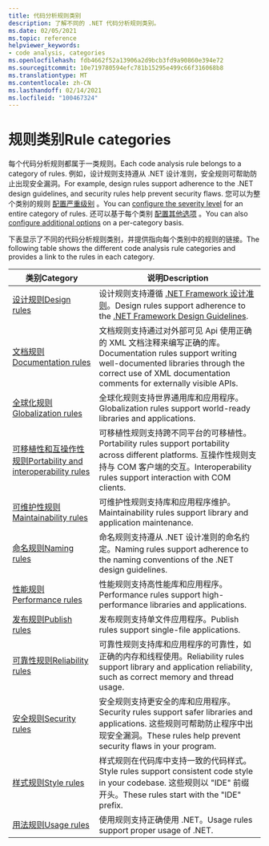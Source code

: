 ```yaml
---
title: 代码分析规则类别
description: 了解不同的 .NET 代码分析规则类别。
ms.date: 02/05/2021
ms.topic: reference
helpviewer_keywords:
- code analysis, categories
ms.openlocfilehash: fdb4662f52a13906a2d9bcb3fd9a90860e394e72
ms.sourcegitcommit: 10e719780594efc781b15295e499c66f316068b8
ms.translationtype: MT
ms.contentlocale: zh-CN
ms.lasthandoff: 02/14/2021
ms.locfileid: "100467324"
---
```

# <a name="rule-categories"></a><span data-ttu-id="3dcaa-103">规则类别</span><span class="sxs-lookup"><span data-stu-id="3dcaa-103">Rule categories</span></span>

<span data-ttu-id="3dcaa-104">每个代码分析规则都属于一类规则。</span><span class="sxs-lookup"><span data-stu-id="3dcaa-104">Each code analysis rule belongs to a category of rules.</span></span> <span data-ttu-id="3dcaa-105">例如，设计规则支持遵从 .NET 设计准则，安全规则可帮助防止出现安全漏洞。</span><span class="sxs-lookup"><span data-stu-id="3dcaa-105">For example, design rules support adherence to the .NET design guidelines, and security rules help prevent security flaws.</span></span> <span data-ttu-id="3dcaa-106">您可以为整个类别的规则 [配置严重级别](configuration-options.md#scope) 。</span><span class="sxs-lookup"><span data-stu-id="3dcaa-106">You can [configure the severity level](configuration-options.md#scope) for an entire category of rules.</span></span> <span data-ttu-id="3dcaa-107">还可以基于每个类别 [配置其他选项](code-quality-rule-options.md#category-of-rules) 。</span><span class="sxs-lookup"><span data-stu-id="3dcaa-107">You can also [configure additional options](code-quality-rule-options.md#category-of-rules) on a per-category basis.</span></span>

<span data-ttu-id="3dcaa-108">下表显示了不同的代码分析规则类别，并提供指向每个类别中的规则的链接。</span><span class="sxs-lookup"><span data-stu-id="3dcaa-108">The following table shows the different code analysis rule categories and provides a link to the rules in each category.</span></span>

| <span data-ttu-id="3dcaa-109">类别</span><span class="sxs-lookup"><span data-stu-id="3dcaa-109">Category</span></span> | <span data-ttu-id="3dcaa-110">说明</span><span class="sxs-lookup"><span data-stu-id="3dcaa-110">Description</span></span> |
| - | - |
| [<span data-ttu-id="3dcaa-111">设计规则</span><span class="sxs-lookup"><span data-stu-id="3dcaa-111">Design rules</span></span>](quality-rules/design-warnings.md) | <span data-ttu-id="3dcaa-112">设计规则支持遵循 [.NET Framework 设计准则](../../standard/design-guidelines/index.md)。</span><span class="sxs-lookup"><span data-stu-id="3dcaa-112">Design rules support adherence to the [.NET Framework Design Guidelines](../../standard/design-guidelines/index.md).</span></span> |
| [<span data-ttu-id="3dcaa-113">文档规则</span><span class="sxs-lookup"><span data-stu-id="3dcaa-113">Documentation rules</span></span>](quality-rules/documentation-warnings.md) | <span data-ttu-id="3dcaa-114">文档规则支持通过对外部可见 Api 使用正确的 XML 文档注释来编写正确的库。</span><span class="sxs-lookup"><span data-stu-id="3dcaa-114">Documentation rules support writing well-documented libraries through the correct use of XML documentation comments for externally visible APIs.</span></span> |
| [<span data-ttu-id="3dcaa-115">全球化规则</span><span class="sxs-lookup"><span data-stu-id="3dcaa-115">Globalization rules</span></span>](quality-rules/globalization-warnings.md) | <span data-ttu-id="3dcaa-116">全球化规则支持世界通用库和应用程序。</span><span class="sxs-lookup"><span data-stu-id="3dcaa-116">Globalization rules support world-ready libraries and applications.</span></span> |
| [<span data-ttu-id="3dcaa-117">可移植性和互操作性规则</span><span class="sxs-lookup"><span data-stu-id="3dcaa-117">Portability and interoperability rules</span></span>](quality-rules/interoperability-warnings.md) | <span data-ttu-id="3dcaa-118">可移植性规则支持跨不同平台的可移植性。</span><span class="sxs-lookup"><span data-stu-id="3dcaa-118">Portability rules support portability across different platforms.</span></span> <span data-ttu-id="3dcaa-119">互操作性规则支持与 COM 客户端的交互。</span><span class="sxs-lookup"><span data-stu-id="3dcaa-119">Interoperability rules support interaction with COM clients.</span></span> |
| [<span data-ttu-id="3dcaa-120">可维护性规则</span><span class="sxs-lookup"><span data-stu-id="3dcaa-120">Maintainability rules</span></span>](quality-rules/maintainability-warnings.md) | <span data-ttu-id="3dcaa-121">可维护性规则支持库和应用程序维护。</span><span class="sxs-lookup"><span data-stu-id="3dcaa-121">Maintainability rules support library and application maintenance.</span></span> |
| [<span data-ttu-id="3dcaa-122">命名规则</span><span class="sxs-lookup"><span data-stu-id="3dcaa-122">Naming rules</span></span>](quality-rules/naming-warnings.md) | <span data-ttu-id="3dcaa-123">命名规则支持遵从 .NET 设计准则的命名约定。</span><span class="sxs-lookup"><span data-stu-id="3dcaa-123">Naming rules support adherence to the naming conventions of the .NET design guidelines.</span></span> |
| [<span data-ttu-id="3dcaa-124">性能规则</span><span class="sxs-lookup"><span data-stu-id="3dcaa-124">Performance rules</span></span>](quality-rules/performance-warnings.md) | <span data-ttu-id="3dcaa-125">性能规则支持高性能库和应用程序。</span><span class="sxs-lookup"><span data-stu-id="3dcaa-125">Performance rules support high-performance libraries and applications.</span></span> |
| [<span data-ttu-id="3dcaa-126">发布规则</span><span class="sxs-lookup"><span data-stu-id="3dcaa-126">Publish rules</span></span>](quality-rules/publish-warnings.md) | <span data-ttu-id="3dcaa-127">发布规则支持单文件应用程序。</span><span class="sxs-lookup"><span data-stu-id="3dcaa-127">Publish rules support single-file applications.</span></span> |
| [<span data-ttu-id="3dcaa-128">可靠性规则</span><span class="sxs-lookup"><span data-stu-id="3dcaa-128">Reliability rules</span></span>](quality-rules/reliability-warnings.md) | <span data-ttu-id="3dcaa-129">可靠性规则支持库和应用程序的可靠性，如正确的内存和线程使用。</span><span class="sxs-lookup"><span data-stu-id="3dcaa-129">Reliability rules support library and application reliability, such as correct memory and thread usage.</span></span> |
| [<span data-ttu-id="3dcaa-130">安全规则</span><span class="sxs-lookup"><span data-stu-id="3dcaa-130">Security rules</span></span>](quality-rules/security-warnings.md) | <span data-ttu-id="3dcaa-131">安全规则支持更安全的库和应用程序。</span><span class="sxs-lookup"><span data-stu-id="3dcaa-131">Security rules support safer libraries and applications.</span></span> <span data-ttu-id="3dcaa-132">这些规则可帮助防止程序中出现安全漏洞。</span><span class="sxs-lookup"><span data-stu-id="3dcaa-132">These rules help prevent security flaws in your program.</span></span> |
| [<span data-ttu-id="3dcaa-133">样式规则</span><span class="sxs-lookup"><span data-stu-id="3dcaa-133">Style rules</span></span>](style-rules/index.md) | <span data-ttu-id="3dcaa-134">样式规则在代码库中支持一致的代码样式。</span><span class="sxs-lookup"><span data-stu-id="3dcaa-134">Style rules support consistent code style in your codebase.</span></span> <span data-ttu-id="3dcaa-135">这些规则以 "IDE" 前缀开头。</span><span class="sxs-lookup"><span data-stu-id="3dcaa-135">These rules start with the "IDE" prefix.</span></span> |
| [<span data-ttu-id="3dcaa-136">用法规则</span><span class="sxs-lookup"><span data-stu-id="3dcaa-136">Usage rules</span></span>](quality-rules/usage-warnings.md) | <span data-ttu-id="3dcaa-137">使用规则支持正确使用 .NET。</span><span class="sxs-lookup"><span data-stu-id="3dcaa-137">Usage rules support proper usage of .NET.</span></span> |
